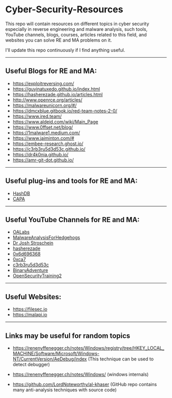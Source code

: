 # Cyber-Security-Resources
This repo will contain resources on different topics in cyber security especially in reverse engineering and malware analysis, such tools, YouTube channels, blogs, courses, articles related to this field, and websites you can solve RE and MA problems on it.

I'll update this repo continuously if I find anything useful.

---

## Useful Blogs for RE and MA:

- https://exploitreversing.com/
- https://guyinatuxedo.github.io/index.html
- https://hasherezade.github.io/articles.html
- http://www.openrce.org/articles/
- https://malwareunicorn.org/#/
- https://dmcxblue.gitbook.io/red-team-notes-2-0/
- https://www.ired.team/
- https://www.aldeid.com/wiki/Main_Page
- https://www.0ffset.net/blog/
- https://1malware1.medium.com/
- https://www.jaiminton.com/#
- https://embee-research.ghost.io/
- https://c3rb3ru5d3d53c.github.io/
- https://dr4k0nia.github.io/
- https://amr-git-dot.github.io/
---

## Useful plug-ins and tools for RE and MA:

- [HashDB](https://github.com/OALabs/hashdb-ida)
- [CAPA](https://github.com/mandiant/capa/blob/master/capa/ida/plugin/README.md)


---

## Useful YouTube Channels for RE and MA:

- [OALabs](https://www.youtube.com/@OALABS)
- [MalwareAnalysisForHedgehogs](https://www.youtube.com/@MalwareAnalysisForHedgehogs)
- [Dr Josh Stroschein](https://www.youtube.com/@jstrosch)
- [hasherezade](https://www.youtube.com/@hasherezade)
- [0x6d696368](https://www.youtube.com/@0x6d696368)
- [0xca7](https://www.youtube.com/@0xca733)
- [c3rb3ru5d3d53c](https://www.youtube.com/@c3rb3ru5d3d53c/featured)
- [BinaryAdventure](https://www.youtube.com/@BinaryAdventure)
- [OpenSecurityTraining2](https://www.youtube.com/@OpenSecurityTraining)
---

## Useful Websites:

- https://filesec.io
- https://malapi.io

---

## Links may be useful for random topics

- https://renenyffenegger.ch/notes/Windows/registry/tree/HKEY_LOCAL_MACHINE/Software/Microsoft/Windows-NT/CurrentVersion/AeDebug/index (This technique can be used to detect debugger)

- https://renenyffenegger.ch/notes/Windows/ (windows internals)

- https://github.com/LordNoteworthy/al-khaser (GitHub repo contains many anti-analysis techniques with source code)


